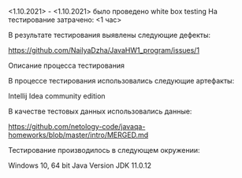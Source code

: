 <1.10.2021> - <1.10.2021> было проведено white box testing
На тестирование затрачено: <1 час>

В результате тестирования выявлены следующие дефекты:

https://github.com/NailyaDzha/JavaHW1_program/issues/1

Описание процесса тестирования

В процессе тестирования использовались следующие артефакты:

Intellij Idea community edition

В качестве тестовых данных использовались данные:

https://github.com/netology-code/javaqa-homeworks/blob/master/intro/MERGED.md

Тестирование производилось в следующем окружении:

Windows 10, 64 bit
Java Version JDK 11.0.12